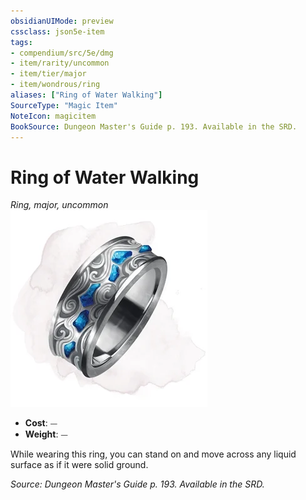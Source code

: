 ```yaml
---
obsidianUIMode: preview
cssclass: json5e-item
tags:
- compendium/src/5e/dmg
- item/rarity/uncommon
- item/tier/major
- item/wondrous/ring
aliases: ["Ring of Water Walking"]
SourceType: "Magic Item"
NoteIcon: magicitem
BookSource: Dungeon Master's Guide p. 193. Available in the SRD.
---
```

# Ring of Water Walking
*Ring, major, uncommon*  
![](https://raw.githubusercontent.com/5etools-mirror-2/5etools-img/main/items/DMG/Ring%20of%20Water%20Walking.webp#right)  

- **Cost**: ⏤
- **Weight**: ⏤

While wearing this ring, you can stand on and move across any liquid surface as if it were solid ground.

*Source: Dungeon Master's Guide p. 193. Available in the SRD.*